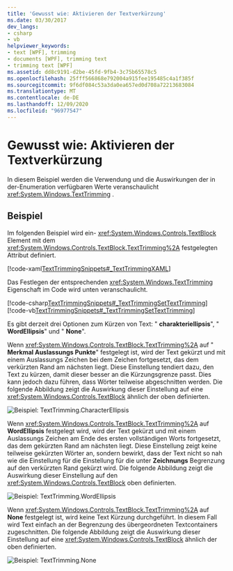 ```yaml
---
title: 'Gewusst wie: Aktivieren der Textverkürzung'
ms.date: 03/30/2017
dev_langs:
- csharp
- vb
helpviewer_keywords:
- text [WPF], trimming
- documents [WPF], trimming text
- trimming text [WPF]
ms.assetid: dd8c9191-d2be-45fd-9fb4-3c75b65578c5
ms.openlocfilehash: 25fff566868e792004a915fee195485c4a1f385f
ms.sourcegitcommit: 9f6df084c53a3da0ea657ed0d708a72213683084
ms.translationtype: MT
ms.contentlocale: de-DE
ms.lasthandoff: 12/09/2020
ms.locfileid: "96977547"
---
```

# <a name="how-to-enable-text-trimming"></a>Gewusst wie: Aktivieren der Textverkürzung

In diesem Beispiel werden die Verwendung und die Auswirkungen der in der-Enumeration verfügbaren Werte veranschaulicht <xref:System.Windows.TextTrimming> .

## <a name="example"></a>Beispiel

Im folgenden Beispiel wird ein- <xref:System.Windows.Controls.TextBlock> Element mit dem <xref:System.Windows.Controls.TextBlock.TextTrimming%2A> festgelegten Attribut definiert.

[!code-xaml[TextTrimmingSnippets#_TextTrimmingXAML](~/samples/snippets/csharp/VS_Snippets_Wpf/TextTrimmingSnippets/CSharp/Window1.xaml#_texttrimmingxaml)]

Das Festlegen der entsprechenden <xref:System.Windows.TextTrimming> Eigenschaft im Code wird unten veranschaulicht.

[!code-csharp[TextTrimmingSnippets#_TextTrimmingSetTextTrimming](~/samples/snippets/csharp/VS_Snippets_Wpf/TextTrimmingSnippets/CSharp/Window1.xaml.cs#_texttrimmingsettexttrimming)]
[!code-vb[TextTrimmingSnippets#_TextTrimmingSetTextTrimming](~/samples/snippets/visualbasic/VS_Snippets_Wpf/TextTrimmingSnippets/VisualBasic/Window1.xaml.vb#_texttrimmingsettexttrimming)]

Es gibt derzeit drei Optionen zum Kürzen von Text: " **charakteriellipsis**", " **WordEllipsis**" und " **None**".

Wenn <xref:System.Windows.Controls.TextBlock.TextTrimming%2A> auf " **Merkmal Auslassungs Punkte**" festgelegt ist, wird der Text gekürzt und mit einem Auslassungs Zeichen bei dem Zeichen fortgesetzt, das dem verkürzten Rand am nächsten liegt.  Diese Einstellung tendiert dazu, den Text zu kürzen, damit dieser besser an die Kürzungsgrenze passt. Dies kann jedoch dazu führen, dass Wörter teilweise abgeschnitten werden.  Die folgende Abbildung zeigt die Auswirkung dieser Einstellung auf eine <xref:System.Windows.Controls.TextBlock> ähnlich der oben definierten.

![Beispiel: TextTrimming.CharacterEllipsis](./media/texttrimming-character.png "TextTrimming_Character")

Wenn <xref:System.Windows.Controls.TextBlock.TextTrimming%2A> auf **WordEllipsis** festgelegt wird, wird der Text gekürzt und mit einem Auslassungs Zeichen am Ende des ersten vollständigen Worts fortgesetzt, das dem gekürzten Rand am nächsten liegt.  Diese Einstellung zeigt keine teilweise gekürzten Wörter an, sondern bewirkt, dass der Text nicht so nah wie die Einstellung für die Einstellung für die unter **Zeichnungs** Begrenzung auf den verkürzten Rand gekürzt wird.  Die folgende Abbildung zeigt die Auswirkung dieser Einstellung auf den <xref:System.Windows.Controls.TextBlock> oben definierten.

![Beispiel: TextTrimming.WordEllipsis](./media/texttrimming-word.png "TextTrimming_Word")

Wenn <xref:System.Windows.Controls.TextBlock.TextTrimming%2A> auf **None** festgelegt ist, wird keine Text Kürzung durchgeführt.  In diesem Fall wird Text einfach an der Begrenzung des übergeordneten Textcontainers zugeschnitten.  Die folgende Abbildung zeigt die Auswirkung dieser Einstellung auf eine <xref:System.Windows.Controls.TextBlock> ähnlich der oben definierten.

![Beispiel: TextTrimming.None](./media/texttrimming-none.png "TextTrimming_None")
